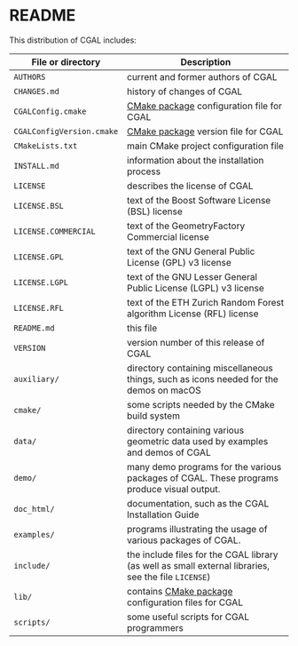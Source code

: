 README
======

This distribution of CGAL includes:

| File or directory | Description                                                                                      |
|-------------------|--------------------------------------------------------------------------------------------------|
| `AUTHORS`         | current and former authors of CGAL                                                               |
| `CHANGES.md`      | history of changes of CGAL                                                                       |
| `CGALConfig.cmake`| [CMake package] configuration file for CGAL                                                      |
| `CGALConfigVersion.cmake` | [CMake package] version file for CGAL                                                    |
| `CMakeLists.txt`  | main CMake project configuration file                                                            |
| `INSTALL.md`      | information about the installation process                                                       |
| `LICENSE`         | describes the license of CGAL                                                                    |
| `LICENSE.BSL`     | text of the Boost Software License (BSL) license                                                 |
| `LICENSE.COMMERCIAL` | text of the GeometryFactory Commercial license                                                |
| `LICENSE.GPL`     | text of the GNU General Public License (GPL) v3 license                                          |
| `LICENSE.LGPL`    | text of the GNU Lesser General Public License (LGPL) v3 license                                  |
| `LICENSE.RFL`     | text of the ETH Zurich Random Forest algorithm License (RFL) license                             |
| `README.md`       | this file                                                                                        |
| `VERSION`         | version number of this release of CGAL                                                           |
| `auxiliary/`      | directory containing miscellaneous things, such as icons needed for the demos on macOS           |
| `cmake/`          | some scripts needed by the CMake build system                                                    |
| `data/`           | directory containing various geometric data used by examples and demos of CGAL                   |
| `demo/`           | many demo programs for the various packages of CGAL. These programs produce visual output.       |
| `doc_html/`       | documentation, such as the CGAL Installation Guide                                               |
| `examples/`       | programs illustrating the usage of various packages of CGAL.                                     |
| `include/`        | the include files for the CGAL library (as well as small external libraries, see the file `LICENSE`) |
| `lib/`            | contains [CMake package] configuration files for CGAL                                            |
| `scripts/`        | some useful scripts for CGAL programmers                                                         |

[CMake package]: https://cmake.org/cmake/help/latest/manual/cmake-packages.7.html
